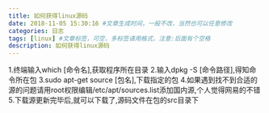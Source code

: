 ```yaml
---
title: 如何获得linux源码
date: 2018-11-05 15:30:16 #文章生成时间，一般不改，当然也可以任意修改
categories: 日志
tags: [linux] #文章标签，可空，多标签请用格式，注意:后面有个空格
description: 如何获得linux源码
---
```


1.终端输入which [命令名],获取程序所在目录
2.输入dpkg -S [命令路径],得知命令所在包
3.sudo apt-get source [包名],下载指定的包
4.如果遇到找不到合适的源的问题请用root权限编辑/etc/apt/sources.list添加国内源,个人觉得网易的不错
5.下载源更新完毕后,就可以下载了,源码文件在包的src目录下
